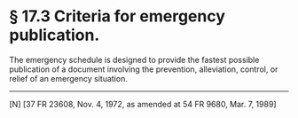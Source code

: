 # § 17.3   Criteria for emergency publication.

The emergency schedule is designed to provide the fastest possible publication of a document involving the prevention, alleviation, control, or relief of an emergency situation. 



---

[N] [37 FR 23608, Nov. 4, 1972, as amended at 54 FR 9680, Mar. 7, 1989]




